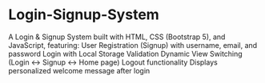 # Login-Signup-System
A Login &amp; Signup System built with HTML, CSS (Bootstrap 5), and JavaScript, featuring:  User Registration (Signup) with username, email, and password  Login with Local Storage Validation  Dynamic View Switching (Login ↔ Signup ↔ Home page)  Logout functionality  Displays personalized welcome message after login
